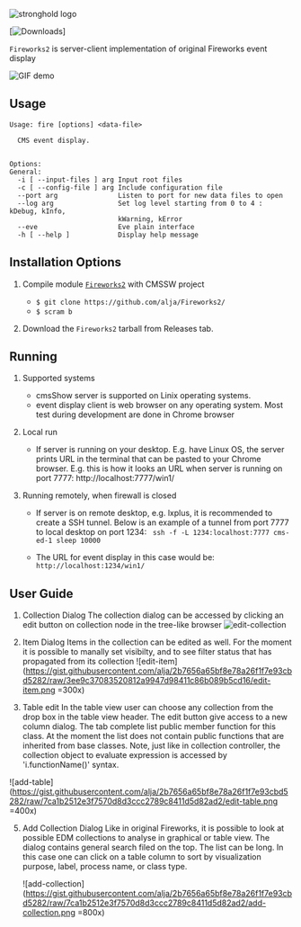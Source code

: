 
![stronghold logo](https://gist.githubusercontent.com/alja/2b7656a65bf8e78a26f1f7e93cbd5282/raw/45e30b390e75381869dce49cc7e2489fae910ce8/logo-fireworks.png)

[![Downloads](http://cmsshow-rels.web.cern.ch/cmsShow-rels/webFireworks/)]

`Fireworks2` is server-client implementation of original Fireworks event display

![GIF demo](https://gist.githubusercontent.com/alja/2b7656a65bf8e78a26f1f7e93cbd5282/raw/45e30b390e75381869dce49cc7e2489fae910ce8/demo.gif)


**Usage**
---

```
Usage: fire [options] <data-file>

  CMS event display.


Options:
General:
  -i [ --input-files ] arg Input root files
  -c [ --config-file ] arg Include configuration file
  --port arg               Listen to port for new data files to open
  --log arg                Set log level starting from 0 to 4 : kDebug, kInfo,
                           kWarning, kError
  --eve                    Eve plain interface
  -h [ --help ]            Display help message
```

**Installation Options**
---

1. Compile module [`Fireworks2`](https://github.com/alja/Fireworks2/) with CMSSW project
    + `$ git clone https://github.com/alja/Fireworks2/`
    + `$ scram b`

2. Download the `Fireworks2` tarball from Releases tab.


**Running**
---

1. Supported systems

    + cmsShow server is supported on Linix operating systems.
    + event display client is web browser on any operating system. Most test during development are done in Chrome browser

2. Local run

    + If server is running on your desktop. E.g. have Linux OS, the server prints URL in the terminal that can be pasted to your Chrome browser. E.g. this is how it looks an URL when server is running on port 7777:
    http://localhost:7777/win1/
    

3. Running remotely, when firewall is closed

    + If server is on remote desktop, e.g. lxplus, it is recommended to create a SSH tunnel. Below is an example of a tunnel from port 7777 to local desktop on port 1234:
   ` ssh -f -L 1234:localhost:7777 cms-ed-1 sleep 10000`

    + The URL for event display in this case would be:
  ` http://localhost:1234/win1/`


**User Guide**
---

1.  Collection Dialog
The collection dialog can be accessed by clicking an edit button on collection node in the tree-like browser
![edit-collection](https://gist.githubusercontent.com/alja/2b7656a65bf8e78a26f1f7e93cbd5282/raw/3ee9c37083520812a9947d98411c86b089b5cd16/edit-collection.png=300x)
2. Item Dialog
Items in the collection can be edited as well. For the moment it is possible to manally set visibilty, and to see filter status that has propagated from its collection
![edit-item](https://gist.githubusercontent.com/alja/2b7656a65bf8e78a26f1f7e93cbd5282/raw/3ee9c37083520812a9947d98411c86b089b5cd16/edit-item.png =300x)

3. Table edit
   In the table view user can choose any collection from the drop box in the table view header. The edit button give access to a new column dialog. The tab complete list public member function for this class. At the moment the list does not contain public functions that are inherited from base classes.  Note, just like in collection controller, the collection object to evaluate expression is accessed by 'i.functionName()' syntax.

![add-table](https://gist.githubusercontent.com/alja/2b7656a65bf8e78a26f1f7e93cbd5282/raw/7ca1b2512e3f7570d8d3ccc2789c8411d5d82ad2/edit-table.png =400x)

5. Add Collection Dialog
     Like in original Fireworks, it is possible to look at possible EDM collections to analyse in graphical or table view. The dialog contains general search filed on the top. The list can be long. In this case one can click on a table column to sort by visualization purpose, label, process name, or class type.
     
     ![add-collection](https://gist.githubusercontent.com/alja/2b7656a65bf8e78a26f1f7e93cbd5282/raw/7ca1b2512e3f7570d8d3ccc2789c8411d5d82ad2/add-collection.png =800x)
